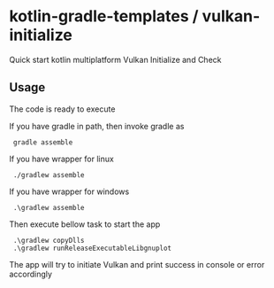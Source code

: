 # kotlin-gradle-templates / vulkan-initialize
Quick start kotlin multiplatform Vulkan Initialize and Check

## Usage
The code is ready to execute 

If you have gradle in path, then invoke gradle as

     gradle assemble

If you have wrapper for linux

     ./gradlew assemble

If you have wrapper for windows

     .\gradlew assemble

Then execute bellow task to start the app

     .\gradlew copyDlls
     .\gradlew runReleaseExecutableLibgnuplot

The app will try to initiate Vulkan and print success in console or error accordingly

